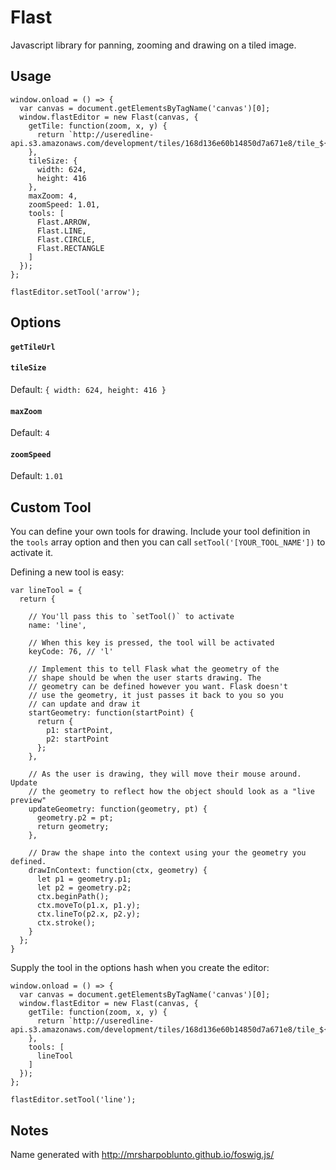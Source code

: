 # Flast

Javascript library for panning, zooming and drawing on a tiled image.


## Usage

    window.onload = () => {
      var canvas = document.getElementsByTagName('canvas')[0];
      window.flastEditor = new Flast(canvas, {
        getTile: function(zoom, x, y) {
          return `http://useredline-api.s3.amazonaws.com/development/tiles/168d136e60b14850d7a671e8/tile_${zoom}_${x}x${y}.jpg`;
        },
        tileSize: {
          width: 624,
          height: 416
        },
        maxZoom: 4,
        zoomSpeed: 1.01,
        tools: [
          Flast.ARROW,
          Flast.LINE,
          Flast.CIRCLE,
          Flast.RECTANGLE
        ]
      });
    };

    flastEditor.setTool('arrow');

## Options

#### `getTileUrl`


#### `tileSize`

Default: `{ width: 624, height: 416 }`

#### `maxZoom`

Default: `4`

#### `zoomSpeed`

Default: `1.01`

## Custom Tool

You can define your own tools for drawing. Include your tool definition in
the `tools` array option and then you can call `setTool('[YOUR_TOOL_NAME'])` to
activate it.

Defining a new tool is easy:

    var lineTool = {
      return {

        // You'll pass this to `setTool()` to activate
        name: 'line',

        // When this key is pressed, the tool will be activated
        keyCode: 76, // 'l'

        // Implement this to tell Flask what the geometry of the
        // shape should be when the user starts drawing. The
        // geometry can be defined however you want. Flask doesn't
        // use the geometry, it just passes it back to you so you
        // can update and draw it
        startGeometry: function(startPoint) {
          return {
            p1: startPoint,
            p2: startPoint
          };
        },

        // As the user is drawing, they will move their mouse around. Update
        // the geometry to reflect how the object should look as a "live preview"
        updateGeometry: function(geometry, pt) {
          geometry.p2 = pt;
          return geometry;
        },

        // Draw the shape into the context using your the geometry you defined.
        drawInContext: function(ctx, geometry) {
          let p1 = geometry.p1;
          let p2 = geometry.p2;
          ctx.beginPath();
          ctx.moveTo(p1.x, p1.y);
          ctx.lineTo(p2.x, p2.y);
          ctx.stroke();
        }
      };
    }

Supply the tool in the options hash when you create the editor:

    window.onload = () => {
      var canvas = document.getElementsByTagName('canvas')[0];
      window.flastEditor = new Flast(canvas, {
        getTile: function(zoom, x, y) {
          return `http://useredline-api.s3.amazonaws.com/development/tiles/168d136e60b14850d7a671e8/tile_${zoom}_${x}x${y}.jpg`;
        },
        tools: [
          lineTool
        ]
      });
    };

    flastEditor.setTool('line');

## Notes

Name generated with http://mrsharpoblunto.github.io/foswig.js/
